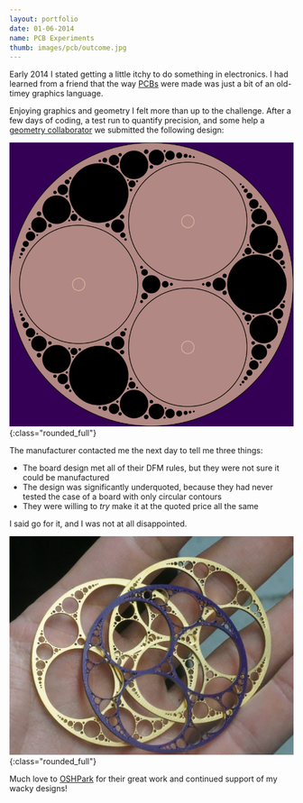 ```yaml
---
layout: portfolio
date: 01-06-2014
name: PCB Experiments
thumb: images/pcb/outcome.jpg
---
```


Early 2014 I stated getting a little itchy to do something in electronics.
I had learned from a friend that the way [PCBs](https://en.wikipedia.org/wiki/Printed_circuit_board)
were made was just a bit of an old-timey graphics language. 

Enjoying graphics and geometry I felt more than up to the challenge.  After a few days of
coding, a test run to quantify precision, and some help a [geometry collaborator](http://ruzamarkov.com/projects/circulation/)
we submitted the following design:

![alt text](/images/pcb/gerber.png "Gerber file render"){:class="rounded_full"}

The manufacturer contacted me the next day to tell me three things:
* The board design met all of their DFM rules, but they were not sure it could be manufactured
* The design was significantly underquoted, because they had never tested the case of a board with only circular contours
* They were willing to *try* make it at the quoted price all the same

I said go for it, and I was not at all disappointed. 

![alt text](/images/pcb/outcome.jpg "Photo of the outcome!"){:class="rounded_full"}

Much love to [OSHPark](https://oshpark.com) for their great work and continued support of my wacky designs!
